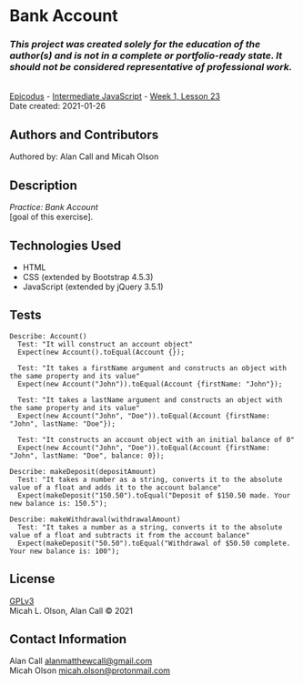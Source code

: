 # Bank Account

### _This project was created solely for the education of the author(s) and is not in a complete or portfolio-ready state. It should not be considered representative of professional work._
\
[Epicodus](https://www.epicodus.com/) - [Intermediate JavaScript](https://www.learnhowtoprogram.com/intermediate-javascript) - [Week 1, Lesson 23](https://www.learnhowtoprogram.com/intermediate-javascript/object-oriented-javascript/address-book-movie-tickets-bank-account)
\
Date created: 2021-01-26

## Authors and Contributors
Authored by: Alan Call and Micah Olson 

## Description
_Practice: Bank Account_  
[goal of this exercise].

## Technologies Used
* HTML
* CSS (extended by Bootstrap 4.5.3)
* JavaScript (extended by jQuery 3.5.1)

## Tests
  ```
  Describe: Account()
    Test: "It will construct an account object"
    Expect(new Account().toEqual(Account {});

    Test: "It takes a firstName argument and constructs an object with the same property and its value"
    Expect(new Account("John")).toEqual(Account {firstName: "John"});

    Test: "It takes a lastName argument and constructs an object with the same property and its value"
    Expect(new Account("John", "Doe")).toEqual(Account {firstName: "John", lastName: "Doe"});

    Test: "It constructs an account object with an initial balance of 0"
    Expect(new Account("John", "Doe")).toEqual(Account {firstName: "John", lastName: "Doe", balance: 0});

  Describe: makeDeposit(depositAmount)
    Test: "It takes a number as a string, converts it to the absolute value of a float and adds it to the account balance"
    Expect(makeDeposit("150.50").toEqual("Deposit of $150.50 made. Your new balance is: 150.5");
  
  Describe: makeWithdrawal(withdrawalAmount)
    Test: "It takes a number as a string, converts it to the absolute value of a float and subtracts it from the account balance"
    Expect(makeDeposit("50.50").toEqual("Withdrawal of $50.50 complete. Your new balance is: 100");
  ```

## License
[GPLv3](https://choosealicense.com/licenses/gpl-3.0/)\
Micah L. Olson, Alan Call &copy; 2021

## Contact Information
Alan Call alanmatthewcall@gmail.com  
Micah Olson micah.olson@protonmail.com  